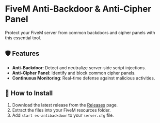 # FiveM Anti-Backdoor & Anti-Cipher Panel
Protect your FiveM server from common backdoors and cipher panels with this essential tool.

## 🛡️ Features
- **Anti-Backdoor**: Detect and neutralize server-side script injections.
- **Anti-Cipher Panel**: Identify and block common cipher panels.
- **Continuous Monitoring**: Real-time defense against malicious activities.

## 🚀 How to Install
1. Download the latest release from the [Releases](LINK_TO_YOUR_RELEASES_PAGE) page. <!-- replace LINK_TO_YOUR_RELEASES_PAGE with the actual link -->
2. Extract the files into your FiveM resources folder.
3. Add `start es-antibackdoor` to your `server.cfg` file.

